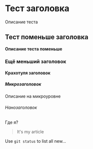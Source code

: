 # Тест заголовка
Описание теста
## Тест поменьше заголовка
**Описание теста поменьше**
### Ещё меньший заголовок
#### Крахотуля заголовок
##### Микрозаголовок
Описание на микроуровне
###### Нанозаголовок
Где я?

>It's my article

Use `git status` to list all new...